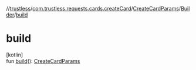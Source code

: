 //[trustless](../../../../index.md)/[com.trustless.requests.cards.createCard](../../index.md)/[CreateCardParams](../index.md)/[Builder](index.md)/[build](build.md)

# build

[kotlin]\
fun [build](build.md)(): [CreateCardParams](../index.md)
